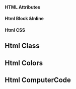 #### HTML Attributes
#### Html Block &Inline
#### Html CSS
##  Html Class
## Html Colors
## Html ComputerCode
